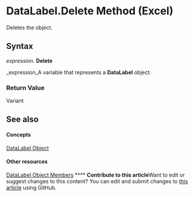 
# DataLabel.Delete Method (Excel)

Deletes the object.


## Syntax

 _expression_. **Delete**

 _expression_A variable that represents a  **DataLabel** object.


### Return Value

Variant


## See also


#### Concepts


 [DataLabel Object](bb342572-8761-b326-548a-98455172f9a8.md)
#### Other resources


 [DataLabel Object Members](176c4f7f-c6ef-c8cb-3983-6dd39435f793.md)
****   **Contribute to this article**Want to edit or suggest changes to this content? You can edit and submit changes to  [this article](https://github.com/jhershey00/VBA_Excel_Test/OpenXMLCon/articles/edf4ef78-c29f-6a8c-484b-36c286c46344.md) using GitHub.


